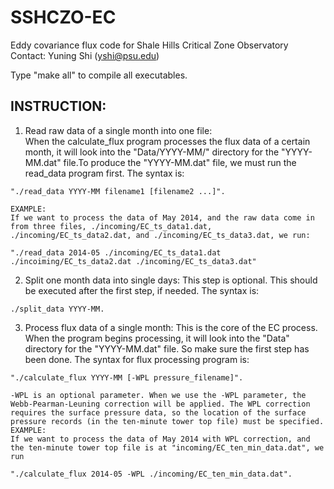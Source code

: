 SSHCZO-EC
=========

Eddy covariance flux code for Shale Hills Critical Zone Observatory
Contact: Yuning Shi (yshi@psu.edu)

Type "make all" to compile all executables.

INSTRUCTION:
------------

1. Read raw data of a single month into one file:  
    When the calculate_flux program processes the flux data of a certain month, it will look into the "Data/YYYY-MM/" directory for the "YYYY-MM.dat" file.To produce the "YYYY-MM.dat" file, we must run the read_data program first. The syntax is:
```
"./read_data YYYY-MM filename1 [filename2 ...]".
```
    EXAMPLE:  
    If we want to process the data of May 2014, and the raw data come in from three files, ./incoming/EC_ts_data1.dat, ./incoming/EC_ts_data2.dat, and ./incoming/EC_ts_data3.dat, we run:

```
"./read_data 2014-05 ./incoming/EC_ts_data1.dat ./incoiming/EC_ts_data2.dat ./incoming/EC_ts_data3.dat"
``` 

2. Split one month data into single days:
    This step is optional. This should be executed after the first step, if needed. The syntax is:
```
./split_data YYYY-MM.
```
3. Process flux data of a single month:
    This is the core of the EC process. When the program begins processing, it will look into the "Data" directory for the "YYYY-MM.dat" file. So make sure the first step has been done. The syntax for flux processing program is:
```
"./calculate_flux YYYY-MM [-WPL pressure_filename]".
```
    -WPL is an optional parameter. When we use the -WPL parameter, the Webb-Pearman-Leuning correction will be applied. The WPL correction requires the surface pressure data, so the location of the surface pressure records (in the ten-minute tower top file) must be specified.  
    EXAMPLE:
    If we want to process the data of May 2014 with WPL correction, and the ten-minute tower top file is at "incoming/EC_ten_min_data.dat", we run
```
"./calculate_flux 2014-05 -WPL ./incoming/EC_ten_min_data.dat".
```
